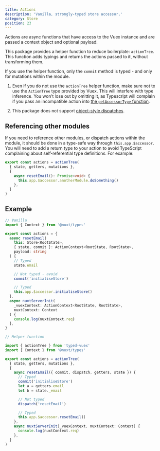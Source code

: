 ```yaml
---
title: Actions
description: 'Vanilla, strongly-typed store accessor.'
category: Store
position: 23
---
```


Actions are async functions that have access to the Vuex instance and are passed a context object and optional payload.

This package provides a helper function to reduce boilerplate: `actionTree`. This function adds typings and returns the actions passed to it, without transforming them.

<alert>If you use the helper function, only the `commit` method is typed - and only for mutations within the module.</alert>

<alert type="info">

1. Even if you do not use the `actionTree` helper function, make sure not to use the `ActionTree` type provided by Vuex. This will interfere with type inference. You won't lose out by omitting it, as Typescript will complain if you pass an incompatible action into [the `getAccessorType` function](/setup.html#add-type-definitions).

2. This package does not support [object-style dispatches](https://vuex.vuejs.org/guide/actions.html).

</alert>

## Referencing other modules

If you need to reference other modules, or dispatch actions within the module, it should be done in a type-safe way through `this.app.$accessor`. You will need to add a return type to your action to avoid TypeScript complaining about self-referential type definitions. For example:

```ts
export const actions = actionTree(
  { state, getters, mutations },
  {
    async resetEmail(): Promise<void> {
      this.app.$accessor.anotherModule.doSomething()
    },
  }
)
```

## Example

```ts
// Vanilla
import { Context } from '@nuxt/types'

export const actions = {
  async resetEmail(
    this: Store<RootState>,
    { state, commit }: ActionContext<RootState, RootState>,
    payload: string
  ) {
    // Typed
    state.email

    // Not typed - avoid
    commit('initialiseStore')

    // Typed
    this.app.$accessor.initialiseStore()
  },
  async nuxtServerInit(
    _vuexContext: ActionContext<RootState, RootState>,
    nuxtContext: Context
  ) {
    console.log(nuxtContext.req)
  },
}

// Helper function

import { actionTree } from 'typed-vuex'
import { Context } from '@nuxt/types'

export const actions = actionTree(
  { state, getters, mutations },
  {
    async resetEmail({ commit, dispatch, getters, state }) {
      // Typed
      commit('initialiseStore')
      let a = getters.email
      let b = state._email

      // Not typed
      dispatch('resetEmail')

      // Typed
      this.app.$accessor.resetEmail()
    },
    async nuxtServerInit(_vuexContext, nuxtContext: Context) {
      console.log(nuxtContext.req)
    },
  }
)
```

